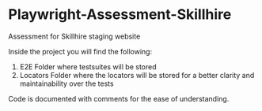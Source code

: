 # Playwright-Assessment-Skillhire
Assessment for Skillhire staging website


Inside the project you will find the following: 
1. E2E Folder where testsuites will be stored 
2. Locators Folder where the locators will be stored for a better clarity and maintainability over the tests 

Code is documented with comments for the ease of understanding. 
